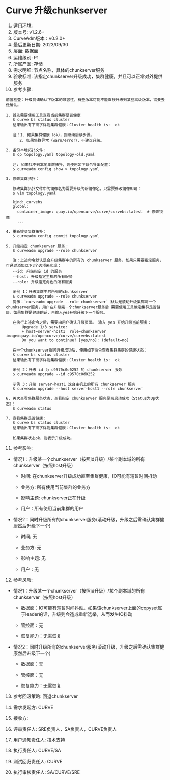 # Curve 升级chunkserver

1. 适用环境:
2. 版本号: v1.2.6+
3. CurveAdm版本：v0.2.0+
4. 最后更新日期: 2023/09/30
5. 层面: 数据面
6. 运维级别: P1
7. 所属产品: 存储
8. 需求明细: 节点名称，具体的chunkserver服务
9. 验收标准: 该指定chunkserver升级成功，集群健康，并且可以正常对外提供服务
10. 参考步骤:

```plaintext
前置检查：升级前请确认下版本的兼容性，有些版本可能不能直接升级到某些高级版本，需要去做确认。

1. 首先需要使用工具查看当前集群是否健康
   $ curve bs status cluster
   结果输出有下面字样则集群健康：Cluster health is:  ok
   
   注：1. 如果集群健康（ok），则继续后续步骤。
      2. 如果集群异常（warn/error），不建议升级。
   
2. 备份本地拓扑文件：
   $ cp topology.yaml topology-old.yaml
   
   注: 如果找不到本地集群拓扑，则使用如下命令导出配置：
   $ curveadm config show > topology.yaml
   
3. 修改集群拓扑：

   修改集群拓扑文件中的镜像名为需要升级的新镜像名，只需要修改镜像即可：
   $ vim topology.yaml
   
   kind: curvebs
   global:
     container_image: quay.io/opencurve/curve/curvebs:latest  # 修改镜像
     ...
   
4. 重新提交集群拓扑：
   $ curveadm config commit topology.yaml
   
5. 升级指定 chunkserver 服务：
   $ curveadm upgrade --role chunkserver
   
   注：上述命令默认是会升级集群中的所有的 chunkserver 服务，如果只需要指定服务，可通过添加以下3个选项来实现：
   --id: 升级指定 id 的服务
   --host: 升级指定主机的所有服务
   --role: 升级指定角色的所有服务

   示例 1：升级集群中的所有的chunkserver
   $ curveadm upgrade --role chunkserver
   提示：`curveadm upgrade --role chunkserver` 默认是滚动升级集群每一个chunkserver服务，用户在升级完一个chunkserver服务后 需要使用工具确定集群是否健康。如果集群是健康的话，再输入yes开始升级下一个服务。
   
   在执行上述命令之后，需要由用户确认升级页面。 输入 yes 开始升级当前服务：
       Upgrade 1/3 service:
       + host=server-host1  role=chunkserver  image=quay.io/opencurve/curve/curvebs:latest
       Do you want to continue? [yes/no]: (default=no)

   在一个chunkserver服务升级成功后，使用如下命令查看集群集群的健康状态：
   $ curve bs status cluster
   结果输出有下面字样则集群健康：Cluster health is:  ok
   
   示例 2：升级 id 为 c9570c0d0252 的 chunkserver 服务
   $ curveadm upgrade --id c9570c0d0252
   
   示例 3：升级 server-host1 这台主机上的所有 chunkserver 服务
   $ curveadm upgrade --host server-host1 --role chunkserver
   
6. 再次查看集群服务状态，查看指定 chunkserver 服务是否启动成功（Status为Up状态）：
   $ curveadm status
   
7. 查看集群是否健康：
   $ curve bs status cluster
   结果输出有下面字样则集群健康：Cluster health is:  ok
   
   如果集群状态ok，则表示升级成功。
```

11. 参考影响:

* 情况1：升级某一个chunkserver（按照id升级）/某个副本域的所有chunkserver（按照host升级）

  * 时间: 在chunkserver升级成功直至集群健康，IO可能有短暂时间抖动

  * 业务方: 所有使用当前集群的业务方

  * 影响主题: chunkserver正在升级

  * 用户：所有使用当前集群的用户

* 情况2：同时升级所有的chunkserver服务(滚动升级，升级之后需确认集群健康然后升级下一个)

  * 时间: 无

  * 业务方: 无

  * 影响主题: 无

  * 用户：无

12. 参考风险:

* 情况1：升级某一个chunkserver（按照id升级）/某个副本域的所有chunkserver（按照host升级）

  * 数据面：IO可能有短暂时间抖动。如果该chunkserver上面的copyset属于leader的话，升级则会造成重新选举，从而发生IO抖动

  * 管控面：无

  * 恢复能力：无需恢复

* 情况2：同时升级所有的chunkserver服务(滚动升级，升级之后需确认集群健康然后升级下一个)

  * 数据面：无

  * 管控面：无
  
  * 恢复能力：无需恢复

13. 参考回滚策略: 回退chunkserver

14. 需求发起方: CURVE

15. 接收方:

16. 评审责任人: SRE负责人，SA负责人，CURVE负责人

17. 用户通知责任人: 技术支持

18. 执行责任人: CURVE/SA

19. 测试回归责任人: CURVE

20. 执行审核责任人: SA/CURVE/SRE